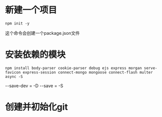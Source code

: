 # 新建一个项目
```angular2html
npm init -y
```
这个命令会创建一个package.json文件

# 安装依赖的模块
```angular2html
npm install body-parser cookie-parser debug ejs express morgan serve-favicon express-session connect-mongo mongoose connect-flash multer async -S
```
--save-dev = -D
--save = -S

# 创建并初始化git
```angular2html

```

